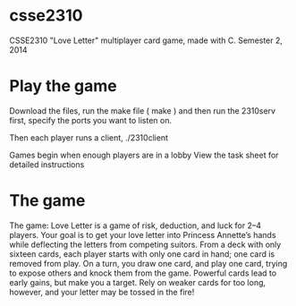 # csse2310
CSSE2310 "Love Letter" multiplayer card game, made with C.
Semester 2, 2014

# Play the game
Download the files, run the make file ( make ) and then run the 2310serv first, specify the ports you want to listen on.

Then each player runs a client, ./2310client 

Games begin when enough players are in a lobby
View the task sheet for detailed instructions


# The game
The game: Love Letter is a game of risk, deduction, and luck for 2–4 players. Your goal is to get your love letter into Princess Annette’s hands while deflecting the letters from competing suitors. From a deck with only sixteen cards, each player starts with only one card in hand; one card is removed from play. On a turn, you draw one card, and play one card, trying to expose others and knock them from the game. Powerful cards lead to early gains, but make you a target. Rely on weaker cards for too long, however, and your letter may be tossed in the fire!
